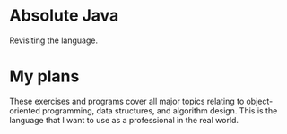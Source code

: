 # Absolute Java

Revisiting the language.

# My plans

These exercises and programs cover all major topics relating to object-oriented programming, data structures, and algorithm design. This is the language that I want to use as a professional in the real world. 

